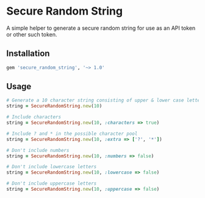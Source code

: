 # Secure Random String

A simple helper to generate a secure random string for use as an API token or other such token.

## Installation

```ruby
gem 'secure_random_string', '~> 1.0'
```

## Usage

```ruby
# Generate a 10 character string consisting of upper & lower case letters and numbers
string = SecureRandomString.new(10)

# Include characters
string = SecureRandomString.new(10, :characters => true)

# Include ? and * in the possible character pool
string = SecureRandomString.new(10, :extra => ['?', '*'])

# Don't include numbers
string = SecureRandomString.new(10, :numbers => false)

# Don't include lowercase letters
string = SecureRandomString.new(10, :lowercase => false)

# Don't include uppercase letters
string = SecureRandomString.new(10, :uppercase => false)
```

